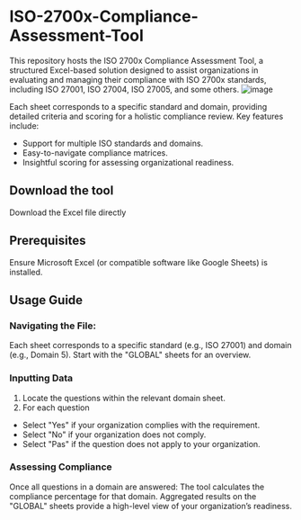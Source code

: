 # ISO-2700x-Compliance-Assessment-Tool
This repository hosts the ISO 2700x Compliance Assessment Tool, a structured Excel-based solution designed to assist organizations in evaluating and managing their compliance with ISO 2700x standards, including ISO 27001, ISO 27004, ISO 27005, and some others.
![image](https://github.com/user-attachments/assets/2b5197ec-f442-40fc-aed1-fc365c882f6d)

Each sheet corresponds to a specific standard and domain, providing detailed criteria and scoring for a holistic compliance review.
Key features include:
- Support for multiple ISO standards and domains.
- Easy-to-navigate compliance matrices.
- Insightful scoring for assessing organizational readiness.

## Download the tool
Download the Excel file directly

## Prerequisites
Ensure Microsoft Excel (or compatible software like Google Sheets) is installed.

## Usage Guide
### Navigating the File:
Each sheet corresponds to a specific standard (e.g., ISO 27001) and domain (e.g., Domain 5). Start with the "GLOBAL" sheets for an overview.
### Inputting Data
1. Locate the questions within the relevant domain sheet.
2. For each question
* Select "Yes" if your organization complies with the requirement.
* Select "No" if your organization does not comply.
* Select "Pas"  if the question does not apply to your organization.
### Assessing Compliance
Once all questions in a domain are answered:
The tool calculates the compliance percentage for that domain.
Aggregated results on the "GLOBAL" sheets provide a high-level view of your organization’s readiness.
